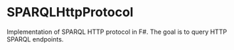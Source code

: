 SPARQLHttpProtocol
==================

Implementation of SPARQL HTTP protocol in F#. The goal is to query HTTP SPARQL endpoints.
